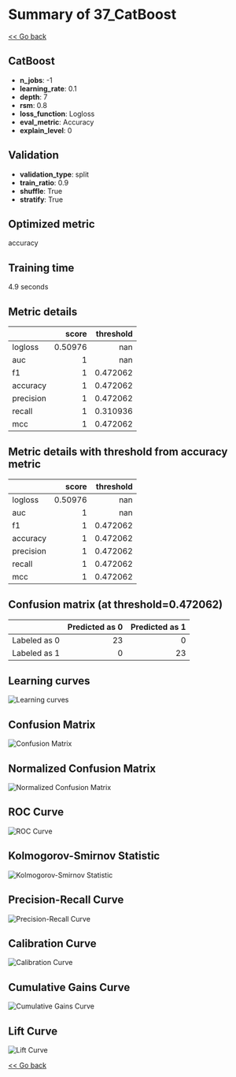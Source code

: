 # Summary of 37_CatBoost

[<< Go back](../README.md)


## CatBoost
- **n_jobs**: -1
- **learning_rate**: 0.1
- **depth**: 7
- **rsm**: 0.8
- **loss_function**: Logloss
- **eval_metric**: Accuracy
- **explain_level**: 0

## Validation
 - **validation_type**: split
 - **train_ratio**: 0.9
 - **shuffle**: True
 - **stratify**: True

## Optimized metric
accuracy

## Training time

4.9 seconds

## Metric details
|           |   score |   threshold |
|:----------|--------:|------------:|
| logloss   | 0.50976 |  nan        |
| auc       | 1       |  nan        |
| f1        | 1       |    0.472062 |
| accuracy  | 1       |    0.472062 |
| precision | 1       |    0.472062 |
| recall    | 1       |    0.310936 |
| mcc       | 1       |    0.472062 |


## Metric details with threshold from accuracy metric
|           |   score |   threshold |
|:----------|--------:|------------:|
| logloss   | 0.50976 |  nan        |
| auc       | 1       |  nan        |
| f1        | 1       |    0.472062 |
| accuracy  | 1       |    0.472062 |
| precision | 1       |    0.472062 |
| recall    | 1       |    0.472062 |
| mcc       | 1       |    0.472062 |


## Confusion matrix (at threshold=0.472062)
|              |   Predicted as 0 |   Predicted as 1 |
|:-------------|-----------------:|-----------------:|
| Labeled as 0 |               23 |                0 |
| Labeled as 1 |                0 |               23 |

## Learning curves
![Learning curves](learning_curves.png)
## Confusion Matrix

![Confusion Matrix](confusion_matrix.png)


## Normalized Confusion Matrix

![Normalized Confusion Matrix](confusion_matrix_normalized.png)


## ROC Curve

![ROC Curve](roc_curve.png)


## Kolmogorov-Smirnov Statistic

![Kolmogorov-Smirnov Statistic](ks_statistic.png)


## Precision-Recall Curve

![Precision-Recall Curve](precision_recall_curve.png)


## Calibration Curve

![Calibration Curve](calibration_curve_curve.png)


## Cumulative Gains Curve

![Cumulative Gains Curve](cumulative_gains_curve.png)


## Lift Curve

![Lift Curve](lift_curve.png)



[<< Go back](../README.md)
